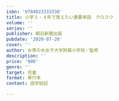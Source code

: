 ```yaml
---
isbn: '9784023333338'
title: 小学３・４年で覚えたい重要単語　クロスワ
volume: ''
series: ''
publisher: 朝日新聞出版
pubdate: '2020-07-20'
cover: ''
author: お茶の水女子大学附属小学校／監修
description: ''
price: '900'
genre: ''
target: 児童
format: 単行本
content: 語学総記

---
```

